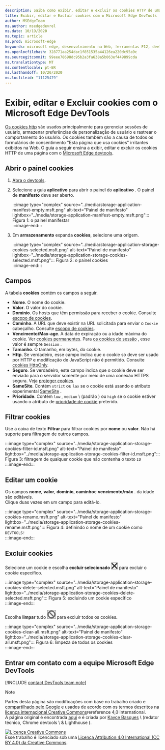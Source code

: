 ```yaml
---
description: Saiba como exibir, editar e excluir os cookies HTTP de uma página usando o Microsoft Edge DevTools.
title: Exibir, editar e Excluir cookies com o Microsoft Edge DevTools
author: MSEdgeTeam
ms.author: msedgedevrel
ms.date: 10/19/2020
ms.topic: article
ms.prod: microsoft-edge
keywords: microsoft edge, desenvolvimento na Web, ferramentas F12, devtools
ms.openlocfilehash: 328771aa254dac1f851535a44126ea220dc95a9c
ms.sourcegitcommit: 99eee78698dc95b2a3fa638a5b063ef449899cda
ms.translationtype: MT
ms.contentlocale: pt-BR
ms.lasthandoff: 10/20/2020
ms.locfileid: "11125479"
---
```

<!-- Copyright Kayce Basques 

   Licensed under the Apache License, Version 2.0 (the "License");
   you may not use this file except in compliance with the License.
   You may obtain a copy of the License at

       https://www.apache.org/licenses/LICENSE-2.0

   Unless required by applicable law or agreed to in writing, software
   distributed under the License is distributed on an "AS IS" BASIS,
   WITHOUT WARRANTIES OR CONDITIONS OF ANY KIND, either express or implied.
   See the License for the specific language governing permissions and
   limitations under the License.  -->

# Exibir, editar e Excluir cookies com o Microsoft Edge DevTools  

[Os cookies http][MDNHTTPCookies] são usados principalmente para gerenciar sessões de usuário, armazenar preferências de personalização de usuário e rastrear o comportamento do usuário.  Os cookies também são a causa de todos os formulários de consentimento "Esta página que usa cookies" irritantes exibidos na Web.  O guia a seguir ensina a exibir, editar e excluir os cookies HTTP de uma página com o [Microsoft Edge devtools][MicrosoftEdgeDevTools].  

## Abrir o painel cookies  

1.  [Abra o devtools][DevToolsOpen].  
1.  Selecione a guia **aplicativo** para abrir o painel do **aplicativo** .  O painel de **manifesto** deve ser aberto.  
    
    :::image type="complex" source="../media/storage-application-manifest-empty.msft.png" alt-text="Painel de manifesto" lightbox="../media/storage-application-manifest-empty.msft.png":::
       Figura 1: o painel manifestar  
    :::image-end:::  

1.  Em **armazenamento** expanda **cookies**, selecione uma origem.  
    
    :::image type="complex" source="../media/storage-application-storage-cookies-selected.msft.png" alt-text="Painel de manifesto" lightbox="../media/storage-application-storage-cookies-selected.msft.png":::
       Figura 2: o painel cookies  
    :::image-end:::  

## Campos  

A tabela **cookies** contém os campos a seguir.  

*   **Nome**.  O nome do cookie.  
*   **Valor**.  O valor do cookie.  
*   **Domínio**.  Os hosts que têm permissão para receber o cookie.  Consulte [escopo de cookies][MDNHTTPCookiesScope].  
*   **Caminho**.  A URL que deve existir na URL solicitada para enviar o `Cookie` cabeçalho.  Consulte [escopo de cookies][MDNHTTPCookiesScope].  
*   **Vencimento/Max-age**.  A data de expiração ou a idade máxima do cookie.  Ver [cookies permanentes][MDNHTTPCookiesPermanent].  Para [os cookies de sessão][MDNHTTPCookiesSession] , esse valor é sempre `Session` .  
*   **Tamanho**.  O tamanho, em bytes, do cookie.  
*   **Http**.  Se verdadeiro, esse campo indica que o cookie só deve ser usado por HTTP e modificação de JavaScript não é permitido.  Consulte [cookies HttpOnly][MDNHTTPCookiesSecure].  
*   **Seguro**.  Se verdadeiro, este campo indica que o cookie deve ser enviado para o servidor somente por meio de uma conexão HTTPS segura.  Veja [proteger cookies][MDNHTTPCookiesSecure].  
*   **SameSite**.  Contém `strict` ou `lax` se o cookie está usando o atributo experimental [SameSite][MDNHTTPCookiesSamesite] .  
*   **Prioridade**.  Contém `low` , `medium` \ (padrão \) ou `high` se o cookie estiver usando o atributo de [prioridade de cookie][ChromiumIssue232693] preterido.

## Filtrar cookies  

Use a caixa de texto **Filtrar** para filtrar cookies por **nome** ou **valor**.  Não há suporte para filtragem de outros campos.  

:::image type="complex" source="../media/storage-application-storage-cookies-filter-id.msft.png" alt-text="Painel de manifesto" lightbox="../media/storage-application-storage-cookies-filter-id.msft.png":::
   Figura 3: filtragem de qualquer cookie que não contenha o texto `ID`  
:::image-end:::  

## Editar um cookie  

Os campos **nome**, **valor**, **domínio**, **caminho**e **vencimento/máx** . da idade são editáveis.  
Clique duas vezes em um campo para editá-lo.  

:::image type="complex" source="../media/storage-application-storage-cookies-rename.msft.png" alt-text="Painel de manifesto" lightbox="../media/storage-application-storage-cookies-rename.msft.png":::
   Figura 4: definindo o nome de um cookie como `DEVTOOLS!`  
:::image-end:::  

## Excluir cookies  

Selecione um cookie e escolha **excluir selecionado** ![ excluir selecionado ][ImageDeleteIcon]  para excluir o cookie específico.  

:::image type="complex" source="../media/storage-application-storage-cookies-delete-selected.msft.png" alt-text="Painel de manifesto" lightbox="../media/storage-application-storage-cookies-delete-selected.msft.png":::
   Figura 5: excluindo um cookie específico  
:::image-end:::  

Escolha **limpar** tudo ![ limpar tudo ][ImageClearIcon]  para excluir todos os cookies.  

:::image type="complex" source="../media/storage-application-storage-cookies-clear-all.msft.png" alt-text="Painel de manifesto" lightbox="../media/storage-application-storage-cookies-clear-all.msft.png":::
   Figura 6: limpeza de todos os cookies  
:::image-end:::  

## Entrar em contato com a equipe Microsoft Edge DevTools  

[!INCLUDE [contact DevTools team note](../includes/contact-devtools-team-note.md)]  

<!-- image links -->  

[ImageClearIcon]: ../media/clear-icon.msft.png  
[ImageDeleteIcon]: ../media/delete-icon.msft.png  

<!-- links -->  

[MicrosoftEdgeDevTools]: /microsoft-edge/devtools-guide-chromium "Ferramentas de desenvolvedor do Microsoft Edge (Chromium)"  
[DevToolsOpen]: /microsoft-edge/devtools-guide-chromium/open "Abrir o Microsoft Edge DevTools"  

[ChromiumIssue232693]: https://bugs.chromium.org/p/chromium/issues/detail?id=232693 "232693 problema do Chromium: implementando campo de prioridade para cookies | Erros de Chromium"  

[MDNHTTPCookies]: https://developer.mozilla.org/docs/Web/HTTP/Cookies "Cookies HTTP | MDN"  
[MDNHTTPCookiesPermanent]: https://developer.mozilla.org/docs/Web/HTTP/Cookies#Permanent_cookies "Cookies HTTP-cookies permanentes | MDN"  
[MDNHTTPCookiesSamesite]: https://developer.mozilla.org/docs/Web/HTTP/Cookies#SameSite_cookies "Cookies HTTP-cookies SameSite | MDN"  
[MDNHTTPCookiesScope]: https://developer.mozilla.org/docs/Web/HTTP/Cookies#Scope_of_cookies "Cookies HTTP-escopo de cookies | MDN"  
[MDNHTTPCookiesSecure]: https://developer.mozilla.org/docs/Web/HTTP/Cookies#Secure_and_HttpOnly_cookies "Cookies HTTP-cookies seguros e HttpOnly | MDN"  
[MDNHTTPCookiesSession]: https://developer.mozilla.org/docs/Web/HTTP/Cookies#Session_cookies "Cookies HTTP-cookies de sessão | MDN"  

> [!NOTE]
> Partes desta página são modificações com base no trabalho criado e [compartilhado pelo Google][GoogleSitePolicies] e usados de acordo com os termos descritos na [licença internacional Creative Commons][CCA4IL]rereference 4,0 International.  
> A página original é encontrada [aqui](https://developers.google.com/web/tools/chrome-devtools/storage/cookies) e é criada por [Kayce Basques][KayceBasques] \ (redator técnico, Chrome devtools \ & Lighthouse \).  

[![Licença Creative Commons][CCby4Image]][CCA4IL]  
Esse trabalho é licenciado sob uma [Licença Attribution 4.0 International (CC BY 4.0) da Creative Commons][CCA4IL].  

[CCA4IL]: https://creativecommons.org/licenses/by/4.0  
[CCby4Image]: https://i.creativecommons.org/l/by/4.0/88x31.png  
[GoogleSitePolicies]: https://developers.google.com/terms/site-policies  
[KayceBasques]: https://developers.google.com/web/resources/contributors/kaycebasques  
